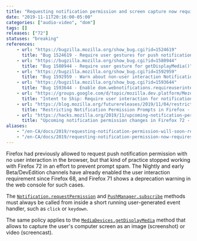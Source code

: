 ```yaml
---
title: "Requesting notification permission and screen capture now requires user interaction"
date: "2019-11-11T20:16:00-05:00"
categories: ["audio-video", "dom"]
tags: []
releases: ["72"]
statuses: "breaking"
references:
    - url: "https://bugzilla.mozilla.org/show_bug.cgi?id=1524619"
      title: "Bug 1524619 - Require user gestures for push notifications"
    - url: "https://bugzilla.mozilla.org/show_bug.cgi?id=1580944"
      title: "Bug 1580944 - Require user gesture for getDisplayMedia()"
    - url: "https://bugzilla.mozilla.org/show_bug.cgi?id=1592959"
      title: "Bug 1592959 - Warn about non-user interaction Notification requests"
    - url: "https://bugzilla.mozilla.org/show_bug.cgi?id=1593644"
      title: "Bug 1593644 - Enable dom.webnotifications.requireuserinteraction on Release"
    - url: "https://groups.google.com/d/topic/mozilla.dev.platform/Mezd5pLjnJU/discussion"
      title: "Intent to Ship: Require user interaction for notification permission prompts"
    - url: "https://blog.mozilla.org/futurereleases/2019/11/04/restricting-notification-permission-prompts-in-firefox/"
      title: "Restricting Notification Permission Prompts in Firefox - Future Releases"
    - url: "https://hacks.mozilla.org/2019/11/upcoming-notification-permission-changes-in-firefox-72/"
      title: "Upcoming notification permission changes in Firefox 72 - Mozilla Hacks"
aliases:
    - "/en-CA/docs/2019/requesting-notification-permission-will-soon-require-user-interaction/"
    - "/en-CA/docs/2019/requesting-notification-permission-now-requires-user-interaction/"
---
```

Firefox had previously allowed to request push notification permission with no user interaction in the browser, but that kind of practice stopped working with Firefox 72 in an effort to prevent prompt spam. The Nightly and early Beta/DevEdition channels have already enabled the user interaction requirement since Firefox 68, and Firefox 71 shows a deprecation warning in the web console for such cases.

The [`Notification.requestPermission`](https://developer.mozilla.org/docs/Web/API/Notification/requestPermission) and [`PushManager.subscribe`](https://developer.mozilla.org/docs/Web/API/PushManager/subscribe) methods must always be called from inside a short running user-generated event handler, such as `click` or `keydown`.

The same policy applies to the [`MediaDevices.getDisplayMedia`](https://developer.mozilla.org/docs/Web/API/MediaDevices/getDisplayMedia) method that allows to capture the user's computer screen as an image (screenshot) or video (screencast).
